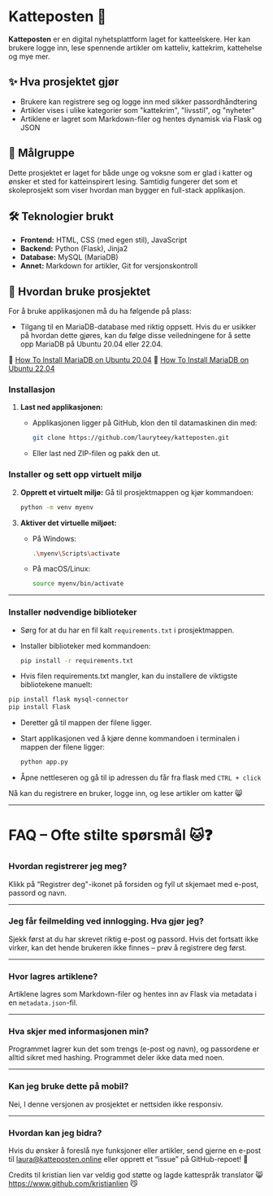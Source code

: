 # Katteposten 🐾

**Katteposten** er en digital nyhetsplattform laget for katteelskere. Her kan brukere logge inn, lese spennende artikler om katteliv, kattekrim, kattehelse og mye mer. 

## ✨ Hva prosjektet gjør

- Brukere kan registrere seg og logge inn med sikker passordhåndtering
- Artikler vises i ulike kategorier som "kattekrim", "livsstil", og "nyheter"
- Artiklene er lagret som Markdown-filer og hentes dynamisk via Flask og JSON

## 🎯 Målgruppe

Dette prosjektet er laget for både unge og voksne som er glad i katter og ønsker et sted for katteinspirert lesing. Samtidig fungerer det som et skoleprosjekt som viser hvordan man bygger en full-stack applikasjon.

## 🛠️ Teknologier brukt

- **Frontend:** HTML, CSS (med egen stil), JavaScript
- **Backend:** Python (Flask), Jinja2
- **Database:** MySQL (MariaDB)
- **Annet:** Markdown for artikler, Git for versjonskontroll

## 🚀 Hvordan bruke prosjektet

For å bruke applikasjonen må du ha følgende på plass:

- Tilgang til en MariaDB-database med riktig oppsett. Hvis du er usikker på hvordan dette gjøres, kan du følge disse veiledningene for å sette opp MariaDB på Ubuntu 20.04 eller 22.04.
  
📍  [How To Install MariaDB on Ubuntu 20.04](https://www.digitalocean.com/community/tutorials/how-to-install-mariadb-on-ubuntu-20-04)
📍 [How To Install MariaDB on Ubuntu 22.04](https://www.digitalocean.com/community/tutorials/how-to-install-mariadb-on-ubuntu-22-04)

  

### **Installasjon**
1. **Last ned applikasjonen:**
   - Applikasjonen ligger på GitHub, klon den til datamaskinen din med:

     ```bash
     git clone https://github.com/lauryteey/katteposten.git
     ```
   - Eller last ned ZIP-filen og pakk den ut.

### **Installer og sett opp virtuelt miljø**

2. **Opprett et virtuelt miljø:**
   Gå til prosjektmappen og kjør kommandoen:

     ```bash
     python -m venv myenv
     ```

3. **Aktiver det virtuelle miljøet:**
   - På Windows:

     ```bash
     .\myenv\Scripts\activate
     ```

   - På macOS/Linux:
     ```bash
     source myenv/bin/activate
     ```

---

### **Installer nødvendige biblioteker**

- Sørg for at du har en fil kalt `requirements.txt` i prosjektmappen.
- Installer biblioteker med kommandoen:

   ```bash
   pip install -r requirements.txt
   ````
- Hvis filen requirements.txt mangler, kan du installere de viktigste bibliotekene manuelt:

````bash
pip install flask mysql-connector
pip install Flask
````
   - Deretter gå til mappen der filene ligger.
   - Start applikasjonen ved å kjøre denne kommandoen i terminalen i mappen der filene ligger:

     ```bash
     python app.py
     ```
     
   - Åpne nettleseren og gå til ip adressen du får fra flask med ````CTRL + click````

 Nå kan du registrere en bruker, logge inn, og lese artikler om katter 😸


 
---

# FAQ – Ofte stilte spørsmål 🐱❓

### Hvordan registrerer jeg meg?
Klikk på “Registrer deg"-ikonet på forsiden og fyll ut skjemaet med e-post, passord og navn.

---

### Jeg får feilmelding ved innlogging. Hva gjør jeg?
Sjekk først at du har skrevet riktig e-post og passord. Hvis det fortsatt ikke virker, kan det hende brukeren ikke finnes – prøv å registrere deg først.

---

### Hvor lagres artiklene?
Artiklene lagres som Markdown-filer og hentes inn av Flask via metadata i en `metadata.json`-fil.

---

### Hva skjer med informasjonen min?
Programmet lagrer kun det som trengs (e-post og navn), og passordene er alltid sikret med hashing. Programmet deler ikke data med noen.

---

### Kan jeg bruke dette på mobil?
Nei, I denne versjonen av prosjektet er nettsiden ikke responsiv. 

---

### Hvordan kan jeg bidra?
Hvis du ønsker å foreslå nye funksjoner eller artikler, send gjerne en e-post til [laura@katteposten.online](mailto:laura@katteposten.online) eller opprett et “issue” på GitHub-repoet! 🌸

Credits til kristian lien var veldig god støtte og lagde kattespråk translator 😸
https://www.github.com/kristianlien 😼


